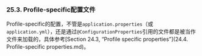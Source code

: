 ### 25.3. Profile-specific配置文件

Profile-specific的配置，不管是`application.properties`（或`application.yml`），还是通过`@ConfigurationProperties`引用的文件都是被当作文件来加载的，具体参考[Section 24.3, “Profile specific properties”](24.4. Profile-specific properties.md)。
